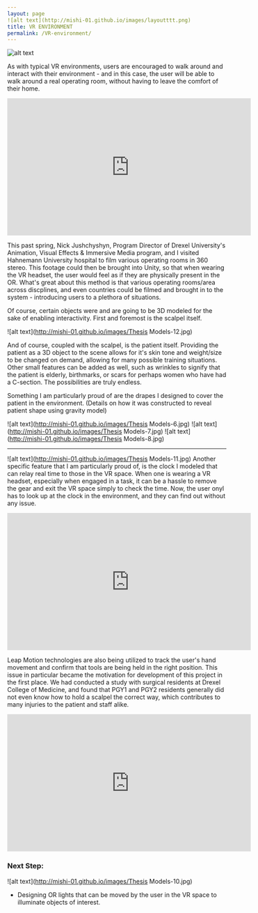 ```yaml
---
layout: page
![alt text](http://mishi-01.github.io/images/layoutttt.png) 
title: VR ENVIRONMENT
permalink: /VR-environment/
---
```


![alt text](http://mishi-01.github.io/images/image10.gif)

As with typical VR environments, users are encouraged to walk around and interact with their environment - and in this case, the user will be able to walk around a real operating room, without having to leave the comfort of their home. 

<iframe width="560" height="315" src="https://www.youtube.com/embed/KJChCKdRWLI" frameborder="0" gesture="media" allow="encrypted-media" allowfullscreen></iframe>

This past spring, Nick Jushchyshyn, Program Director of Drexel University's Animation, Visual Effects & Immersive Media program, and I visited Hahnemann University hospital to film various operating rooms in 360 stereo. This footage could then be brought into Unity, so that when wearing the VR headset, the user would feel as if they are physically present in the OR. What's great about this method is that various operating rooms/area across discplines, and even countries could be filmed and brought in to the system - introducing users to a plethora of situations. 

Of course, certain objects were and are going to be 3D modeled for the sake of enabling interactivity. First and foremost is the scalpel itself. 

![alt text](http://mishi-01.github.io/images/Thesis Models-12.jpg)

And of course, coupled with the scalpel, is the patient itself. Providing the patient as a 3D object to the scene allows for it's skin tone and weight/size to be changed on demand, allowing for many possible training situations. Other small features can be added as well, such as wrinkles to signify that the patient is elderly, birthmarks, or scars for perhaps women who have had a C-section. The possibilities are truly endless. 

Something I am particularly proud of are the drapes I designed to cover the patient in the environment. (Details on how it was constructed to reveal patient shape using gravity model)

![alt text](http://mishi-01.github.io/images/Thesis Models-6.jpg)
![alt text](http://mishi-01.github.io/images/Thesis Models-7.jpg)
![alt text](http://mishi-01.github.io/images/Thesis Models-8.jpg)

---

![alt text](http://mishi-01.github.io/images/Thesis Models-11.jpg)
Another specific feature that I am particularly proud of, is the clock I modeled that can relay real time to those in the VR space. When one is wearing a VR headset, especially when engaged in a task, it can be a hassle to remove the gear and exit the VR space simply to check the time. Now, the user onyl has to look up at the clock in the environment, and they can find out without any issue. 

<iframe width="560" height="315" src="https://www.youtube.com/embed/Gt3-8nOJYQU" frameborder="0" gesture="media" allow="encrypted-media" allowfullscreen></iframe>

Leap Motion technologies are also being utilized to track the user's hand movement and confirm that tools are being held in the right position. This issue in particular became the motivation for development of this project in the first place. We had conducted a study with surgical residents at Drexel College of Medicine, and found that PGY1 and PGY2 residents generally did not even know how to hold a scalpel the correct way, which contributes to many injuries to the patient and staff alike. 

<iframe width="560" height="315" src="https://www.youtube.com/embed/njcYsiyMF2U" frameborder="0" gesture="media" allow="encrypted-media" allowfullscreen></iframe>

### Next Step:
![alt text](http://mishi-01.github.io/images/Thesis Models-10.jpg)

- Designing OR lights that can be moved by the user in the VR space to illuminate objects of interest.

